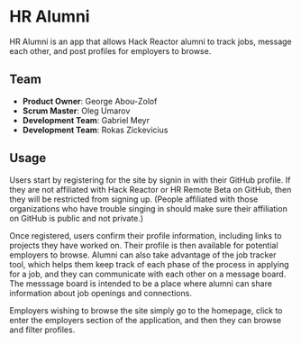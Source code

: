# HR Alumni
HR Alumni is an app that allows Hack Reactor alumni to track jobs, message each other, and post profiles for employers to browse.

## Team
- __Product Owner__: George Abou-Zolof
- __Scrum Master__: Oleg Umarov
- __Development Team__: Gabriel Meyr
- __Development Team__: Rokas Zickevicius

## Usage
Users start by registering for the site by signin in with their GitHub profile. If they are not  affiliated with Hack Reactor or HR Remote Beta on GitHub, then they will be restricted from signing up. (People affiliated with those organizations who have trouble singing in should make sure their affiliation on GitHub is public and not private.)

Once registered, users confirm their profile information, including links to projects they have worked on. Their profile is then available for potential employers to browse. Alumni can also take advantage of the job tracker tool, which helps them keep track of each phase of the process in applying for a job, and they can communicate with each other on a message board. The messsage board is intended to be a place where alumni can share information about job openings and connections.

Employers wishing to browse the site simply go to the homepage, click to enter the employers section of the application, and then they can browse and filter profiles.
